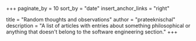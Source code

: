 +++
paginate_by = 10
sort_by = "date"
insert_anchor_links = "right"

title = "Random thoughts and observations"
author = "prateeknischal"
description = "A list of articles with entries about something philosophical or anything that doesn't belong to the software engineering section."
+++
